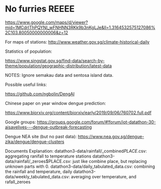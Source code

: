# No furries REEEE

https://www.google.com/maps/d/viewer?mid=1MCdrIThPQYNI_wFNHNN3RKk9b3nKgLJe&ll=1.3164532575127086%2C103.80050000000006&z=12

For maps of stations:
http://www.weather.gov.sg/climate-historical-daily

Statistics of population:

https://www.singstat.gov.sg/find-data/search-by-theme/population/geographic-distribution/latest-data

NOTES:
Ignore semakau data and sentosa island data.

Possible useful links:

https://github.com/ngbolin/DengAI

Chinese paper on year window dengue prediction:

https://www.biorxiv.org/content/biorxiv/early/2019/09/06/760702.full.pdf

Google groups:
https://groups.google.com/forum/#!forum/iot-datathon-30-aisavelives---dengue-outbreak-forecasting

Dengue NEA site (but no past data):
https://www.nea.gov.sg/dengue-zika/dengue/dengue-clusters

Documents Explanation:
datathon3-data/rainfall/_combined$PLACE$.csv: aggregating ranifall to temperature stations
datathon3-data/rainfall/_zeroes$PLACE.csv: just like combine place, but replacing unknown parts with 0.
datathon3-data/daily_tabulated_data.csv: combining the rainfall and temperature, daily
datathon3-data/weekly_tabulated_data.csv: averaging over temperature, and rafall_zeroes
